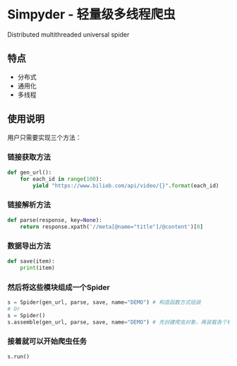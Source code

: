 # Simpyder - 轻量级多线程爬虫

Distributed multithreaded universal spider

## 特点

- 分布式
- 通用化
- 多线程
  
## 使用说明

用户只需要实现三个方法：

### 链接获取方法

``` python
def gen_url():
    for each_id in range(100):
        yield "https://www.biliob.com/api/video/{}".format(each_id)
```

### 链接解析方法

``` python
def parse(response, key=None):
    return response.xpath('//meta[@name="title"]/@content')[0]
```

### 数据导出方法

``` python
def save(item):
    print(item)
```

### 然后将这些模块组成一个Spider

``` python
s = Spider(gen_url, parse, save, name="DEMO") # 构造函数方式组装
# Or
s = Spider()
s.assemble(gen_url, parse, save, name="DEMO") # 先创建爬虫对象，再装载各个模块
```

### 接着就可以开始爬虫任务

``` python
s.run()
```

